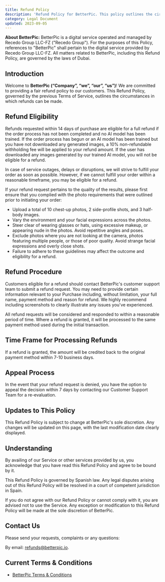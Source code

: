 ```yaml
---
title: Refund Policy
description: 'Refund Policy for BetterPic. This policy outlines the circumstances under which customers can request a refund. This policy applies to our web page and web application.'
category: Legal Document
updated: 2023-09-05
---
```

**About BetterPic:** BetterPic is a digital service operated and managed by Recedo Group LLC-FZ ("Recedo Group"). For the purposes of this Policy, references to "BetterPic" shall pertain to the digital service provided by Recedo Group LLC-FZ. All matters related to BetterPic, including this Refund Policy, are governed by the laws of Dubai.

## Introduction
Welcome to **BetterPic (“Company”, “we”, “our”, “us”)**! We are committed to providing a fair refund policy to our customers. This Refund Policy, governed by the previous Terms of Service, outlines the circumstances in which refunds can be made.

## Refund Eligibility
Refunds requested within 14 days of purchase are eligible for a full refund if the order process has not been completed and no AI model has been trained. If the order process has begun or an AI model has been trained but you have not downloaded any generated images, a 10% non-refundable withholding fee will be applied to your refund amount. If the user has downloaded any images generated by our trained AI model, you will not be eligible for a refund.

In case of service outages, delays or disruptions, we will strive to fulfill your order as soon as possible. However, if we cannot fulfill your order within a reasonable timeframe, you may be eligible for a refund.

If your refund request pertains to the quality of the results, please first ensure that you complied with the photo requirements that were outlined prior to initiating your order:
- Upload a total of 10 chest-up photos, 2 side-profile shots, and 3 half-body images.
- Vary the environment and your facial expressions across the photos.
- Steer clear of wearing glasses or hats, using excessive makeup, or appearing nude in the photos. Avoid repetitive angles and poses.
- Exclude photos where you are not looking at the camera, photos featuring multiple people, or those of poor quality. Avoid strange facial expressions and overly close shots.
- Failure to adhere to these guidelines may affect the outcome and eligibility for a refund.

## Refund Procedure
Customers eligible for a refund should contact BetterPic's customer support team to submit a refund request. You may need to provide certain information relevant to your Purchase including, without limitation, your full name, payment method and reason for refund. We highly recommend including screenshots to clearly illustrate any issues you've experienced.

All refund requests will be considered and responded to within a reasonable period of time. Where a refund is granted, it will be processed to the same payment method used during the initial transaction.

## Time Frame for Processing Refunds
If a refund is granted, the amount will be credited back to the original payment method within 7-10 business days.

## Appeal Process
In the event that your refund request is denied, you have the option to appeal the decision within 7 days by contacting our Customer Support Team for a re-evaluation.

## Updates to This Policy
This Refund Policy is subject to change at BetterPic's sole discretion. Any changes will be updated on this page, with the last modification date clearly displayed.

## Understanding
By availing of our Service or other services provided by us, you acknowledge that you have read this Refund Policy and agree to be bound by it.

This Refund Policy is governed by Spanish law. Any legal disputes arising out of this Refund Policy will be resolved in a court of competent jurisdiction in Spain.

If you do not agree with our Refund Policy or cannot comply with it, you are advised not to use the Service. Any exception or modification to this Refund Policy will be made at the sole discretion of BetterPic.

## Contact Us
Please send your requests, complaints or any questions:

By email: refunds@betterpic.io.

## Current Terms & Conditions
- [BetterPic Terms & Conditions](/legal/terms-conditions)
